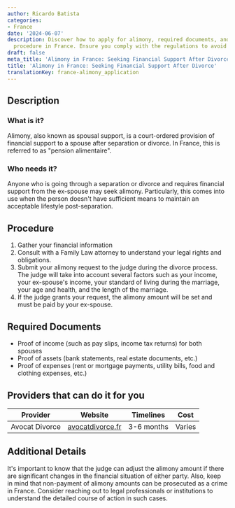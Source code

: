 ```yaml
---
author: Ricardo Batista
categories:
- France
date: '2024-06-07'
description: Discover how to apply for alimony, required documents, and the legal
  procedure in France. Ensure you comply with the regulations to avoid legal consequences.
draft: false
meta_title: 'Alimony in France: Seeking Financial Support After Divorce'
title: 'Alimony in France: Seeking Financial Support After Divorce'
translationKey: france-alimony_application
---
```



## Description

### What is it?
Alimony, also known as spousal support, is a court-ordered provision of financial support to a spouse after separation or divorce. In France, this is referred to as "pension alimentaire". 

### Who needs it?
Anyone who is going through a separation or divorce and requires financial support from the ex-spouse may seek alimony. Particularly, this comes into use when the person doesn't have sufficient means to maintain an acceptable lifestyle post-separation.

## Procedure

1. Gather your financial information
2. Consult with a Family Law attorney to understand your legal rights and obligations.
3. Submit your alimony request to the judge during the divorce process. The judge will take into account several factors such as your income, your ex-spouse's income, your standard of living during the marriage, your age and health, and the length of the marriage.
4. If the judge grants your request, the alimony amount will be set and must be paid by your ex-spouse.

## Required Documents

- Proof of income (such as pay slips, income tax returns) for both spouses
- Proof of assets (bank statements, real estate documents, etc.)
- Proof of expenses (rent or mortgage payments, utility bills, food and clothing expenses, etc.)

## Providers that can do it for you

| Provider        |     Website     |     Timelines    |       Cost      |
| --------------- | --------------- |  :-------------: | :-------------: |
| Avocat Divorce  |  [avocatdivorce.fr](https://www.avocatdivorce.fr/)     |      3-6 months      |    Varies        |

## Additional Details
It's important to know that the judge can adjust the alimony amount if there are significant changes in the financial situation of either party. Also, keep in mind that non-payment of alimony amounts can be prosecuted as a crime in France. Consider reaching out to legal professionals or institutions to understand the detailed course of action in such cases.